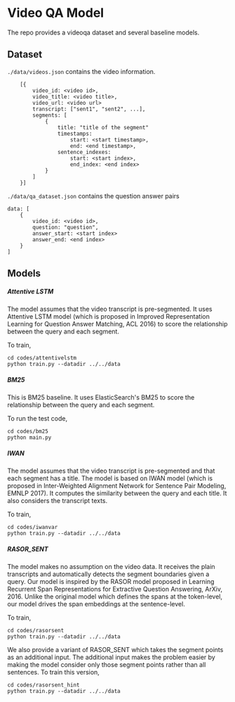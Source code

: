 # Video QA Model

The repo provides a videoqa dataset and several baseline models. 

## Dataset

`./data/videos.json` contains the video information.  

```
    [{
        video_id: <video id>,
        video_title: <video title>,
        video_url: <video url>
        transcript: ["sent1", "sent2", ...],
        segments: [
            {
                title: "title of the segment"
                timestamps:
                    start: <start timestamp>,
                    end: <end timestamp>,
                sentence_indexes:
                    start: <start index>,
                    end_index: <end index>
            }
        ]
    }]
```


`./data/qa_dataset.json` contains the question answer pairs
```
data: [ 
    {
        video_id: <video id>,
        question: "question",
        answer_start: <start index>
        answer_end: <end index>
    }
]
```

## Models

##### Attentive LSTM 
The model assumes that the video transcript is pre-segmented. It uses Attentive LSTM model (which is proposed in ﻿Improved Representation Learning for Question Answer Matching, ACL 2016) to score the relationship between the query and each segment. 

To train, 

```
cd codes/attentivelstm
python train.py --datadir ../../data
```


##### BM25
This is BM25 baseline. It uses ElasticSearch's BM25 to score the relationship between the query and each segment.

To run the test code, 
```
cd codes/bm25
python main.py
```

##### IWAN
The model assumes that the video transcript is pre-segmented and that each segment has a title. The model is based on IWAN model (which is proposed in Inter-Weighted Alignment Network for Sentence Pair Modeling, EMNLP 2017). It computes the similarity between the query and each title. It also considers the transcript texts. 

To train, 

```
cd codes/iwanvar
python train.py --datadir ../../data
```


##### RASOR_SENT
The model makes no assumption on the video data. It receives the plain transcripts and automatically detects the segment boundaries given a query. Our model is inspired by the RASOR model proposed in Learning Recurrent Span Representations for Extractive Question Answering, ArXiv, 2016. Unlike the original model which defines the spans at the token-level, our model drives the span embeddings at the sentence-level. 

To train, 

```
cd codes/rasorsent
python train.py --datadir ../../data
```

We also provide a variant of RASOR_SENT which takes the segment points as an additional input. The additional input makes the problem easier by making the model consider only those segment points rather than all sentences. To train this version,

```
cd codes/rasorsent_hint
python train.py --datadir ../../data
``` 

